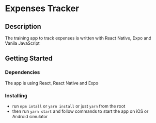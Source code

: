 # Expenses Tracker

## Description

The training app to track expenses is written with React Native, Expo and Vanila JavaScript

## Getting Started

### Dependencies

The app is using React, React Native and Expo

### Installing

* run `npm intall` or `yarn install` or just `yarn` from the root
* then run `yarn start` and follow commands to start the app on iOS or Android simulator